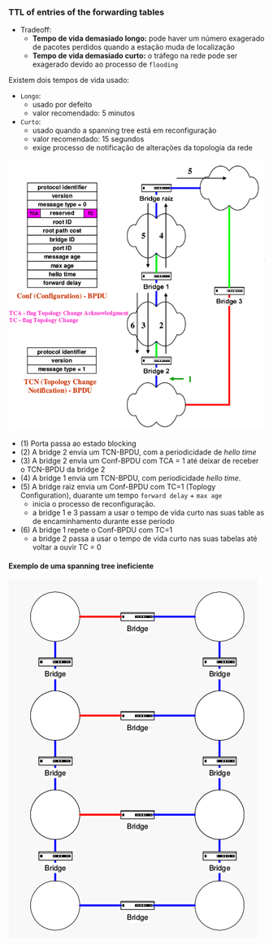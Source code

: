 ### TTL of entries of the forwarding tables
- Tradeoff:
	- **Tempo de vida demasiado longo:** pode haver um número exagerado de pacotes perdidos quando a estação muda de localização
	- **Tempo de vida demasiado curto:** o tráfego na rede pode ser exagerado devido ao processo de `flooding`


Existem dois tempos de vida usado:

- `Longo`: 
	- usado por defeito
	- valor recomendado: 5 minutos
- `Curto`:
	- usado quando a spanning tree está em reconfiguração
	- valor recomendado: 15 segundos
	- exige processo de notificação de alterações da topologia da rede


![](../pictures/spanning_tree_network_topology.png)

- (1) Porta passa ao estado blocking
- (2) A bridge 2 envia um TCN-BPDU, com a periodicidade de _hello time_
- (3) A bridge 2 envia um Conf-BPDU com TCA = 1 até deixar de receber o TCN-BPDU da bridge 2
- (4) A bridge 1 envia um TCN-BPDU, com periodicidade _hello time_. 
- (5) A bridge raiz envia um Conf-BPDU com TC=1 (Toplogy Configuration), duarante um tempo `forward delay` + `max age`
	- inicia o processo de reconfiguração. 
	- a bridge 1 e 3 passam a usar o tempo de vida curto nas suas table as de encaminhamento durante esse período
- (6) A bridge 1 repete o Conf-BPDU com TC=1
	- a bridge 2 passa a usar o tempo de vida curto nas suas tabelas até voltar a ouvir TC = 0


#### Exemplo de uma spanning tree ineficiente
![Exemplo de uma spanning tree ineficiente](../pictures/spanning_tree_inneficient.png)

